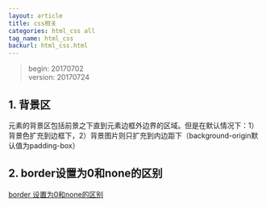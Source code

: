 ```yaml
---
layout: article
title: css相关
categories: html_css all
tag_name: html_css
backurl: html_css.html
---
```

>begin: 20170702  
>version: 20170724

## 1. 背景区
元素的背景区包括前景之下直到元素边框外边界的区域。但是在默认情况下：1）背景色扩充到边框下，2）背景图片则只扩充到内边距下（background-origin默认值为padding-box）
## 2. border设置为0和none的区别
[border 设置为0和none的区别](http://www.blueidea.com/tech/web/2009/7232.asp)